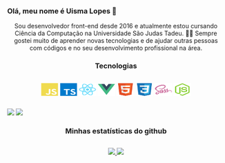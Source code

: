### Olá, meu nome é Uisma Lopes 👋

<div align="center">
  <p>Sou desenvolvedor front-end desde 2016 e atualmente estou cursando Ciência da Computação na Universidade São Judas Tadeu. 👨‍🎓 Sempre gostei muito de aprender novas tecnologias e de ajudar outras pessoas com códigos e no seu desenvolvimento profissional na área.</p>
</div>

<div align="center">
  <h3>Tecnologias </h3>
</div>

##
<div style="display: inline_block" align="center">
  <img align="center" alt="Uisma-Js" height="30" width="40" src="https://raw.githubusercontent.com/devicons/devicon/master/icons/javascript/javascript-plain.svg">
  <img align="center" alt="Uisma-Ts" height="30" width="40" src="https://raw.githubusercontent.com/devicons/devicon/master/icons/typescript/typescript-plain.svg">
  <img align="center" alt="Uisma-React" height="30" width="40" src="https://raw.githubusercontent.com/devicons/devicon/master/icons/react/react-original.svg">
  <img align="center" alt="Uisma-Vuejs" height="30" width="40" src="https://raw.githubusercontent.com/devicons/devicon/master/icons/vuejs/vuejs-original.svg">
  <img align="center" alt="Uisma-HTML" height="30" width="40" src="https://raw.githubusercontent.com/devicons/devicon/master/icons/html5/html5-original.svg">
  <img align="center" alt="Uisma-CSS" height="30" width="40" src="https://raw.githubusercontent.com/devicons/devicon/master/icons/css3/css3-original.svg">
  <img align="center" alt="Uisma-SASS" height="30" width="40" src="https://raw.githubusercontent.com/devicons/devicon/master/icons/sass/sass-original.svg">
  <img align="center" alt="Uisma-Nodejs" height="30" width="40" src="https://raw.githubusercontent.com/devicons/devicon/master/icons/nodejs/nodejs-original.svg">
</div>

##

<a href="https://www.linkedin.com/in/uismalopes" target="_blank"><img src="https://img.shields.io/badge/-LinkedIn-%230077B5?style=for-the-badge&logo=linkedin&logoColor=white"></a>
<a href="https://uismalopes.github.io/portfolio/" target="_blank"><img src="https://img.shields.io/website?style=for-the-badge&url=https%3A%2F%2Fuismalopes.github.io%2Fportfolio" /></a>

<div align="center">
  <h3>Minhas estatísticas do github</h3>
</div>

##

<div align="center">
  <a href="https://github.com/uismalopes">
  <img height="180em" src="https://github-readme-stats.vercel.app/api?username=uismalopes&show_icons=true&theme=dracula&include_all_commits=true&count_private=true"/>
  <img height="180em" src="https://github-readme-stats.vercel.app/api/top-langs/?username=uismalopes&layout=compact&langs_count=7&theme=dracula"/>
</div>

